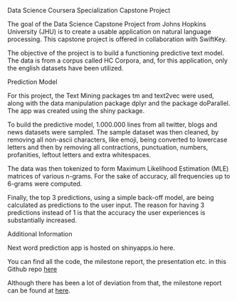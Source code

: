 Data Science Coursera Specialization Capstone Project

The goal of the Data Science Capstone Project from Johns Hopkins University (JHU) is to create a usable application on natural language processing. This capstone project is offered in collaboration with SwiftKey.

The objective of the project is to build a functioning predictive text model. The data is from a corpus called HC Corpora, and, for this application, only the english datasets have been utilized.

Prediction Model

For this project, the Text Mining packages tm and text2vec were used, along with the data manipulation package dplyr and the package doParallel. The app was created using the shiny package.

To build the predictive model, 1.000.000 lines from all twitter, blogs and news datasets were sampled. The sample dataset was then cleaned, by removing all non-ascii characters, like emoji, being converted to lowercase letters and then by removing all contractions, punctuation, numbers, profanities, leftout letters and extra whitespaces.

The data was then tokenized to form Maximum Likelihood Estimation (MLE) matrices of various n-grams. For the sake of accuracy, all frequencies up to 6-grams were computed.

Finally, the top 3 predictions, using a simple back-off model, are being calculated as predictions to the user input. The reason for having 3 predictions instead of 1 is that the accuracy the user experiences is substantially increased.

Additional Information

Next word prediction app is hosted on shinyapps.io here.

You can find all the code, the milestone report, the presentation etc. in this Github repo [here](https://github.com/cuongphamv/Coursera-DS-Capstone.git) 

Although there has been a lot of deviation from that, the milestone report can be found at [here](https://rpubs.com/cuongpham/1152496).
